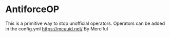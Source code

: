 # AntiforceOP
This is a primitive way to stop unofficial operators.
Operators can be added in the config.yml
https://mcuuid.net/
By Merciful
